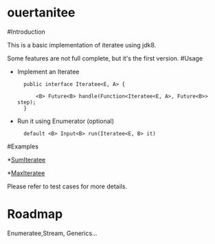 ouertanitee
===========
#Introduction

This is  a basic implementation of iteratee using jdk8. 

Some features are not full complete, but it's the first version.
#Usage

- Implement an Iteratee 


		public interface Iteratee<E, A> {

    		<B> Future<B> handle(Function<Iteratee<E, A>, Future<B>> step);
    	}	

- Run it using Enumerator (optional)
		
		default <B> Input<B> run(Iteratee<E, B> it) 


#Examples 

*[SumIteratee](https://github.com/ouertani/ouertanitee/blob/master/src/main/java/com/technozor/ouertanitee/samples/SumIteratee.java)

*[MaxIteratee](https://github.com/ouertani/ouertanitee/blob/master/src/main/java/com/technozor/ouertanitee/samples/MaxIteratee.java)

Please refer to test cases for more details.

# Roadmap

Enumeratee,Stream, Generics... 

